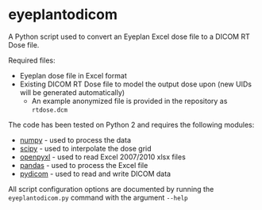 # eyeplantodicom
A Python script used to convert an Eyeplan Excel dose file to a DICOM RT Dose file.

Required files:
* Eyeplan dose file in Excel format
* Existing DICOM RT Dose file to model the output dose upon (new UIDs will be generated automatically)
  * An example anonymized file is provided in the repository as ```rtdose.dcm```

The code has been tested on Python 2 and requires the following modules:

* [numpy](http://www.numpy.org) - used to process the data
* [scipy](http://www.scipy.org) - used to interpolate the dose grid
* [openpyxl](https://bitbucket.org/openpyxl/openpyxl) - used to read Excel 2007/2010 xlsx files
* [pandas](http://pandas.pydata.org) - used to process the Excel file
* [pydicom](http://www.pydicom.org) - used to read and write DICOM data

All script configuration options are documented by running the ```eyeplantodicom.py``` command with the argument ```--help```
